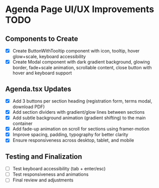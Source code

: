 # Agenda Page UI/UX Improvements TODO

## Components to Create
- [x] Create ButtonWithTooltip component with icon, tooltip, hover glow+scale, keyboard accessibility
- [x] Create Modal component with dark gradient background, glowing border, fade+scale animation, scrollable content, close button with hover and keyboard support

## Agenda.tsx Updates
- [x] Add 3 buttons per section heading (registration form, terms modal, download PDF)
- [x] Add section dividers with gradient/glow lines between sections
- [x] Add subtle background animation (gradient shifting) to the main container
- [x] Add fade-up animation on scroll for sections using framer-motion
- [x] Improve spacing, padding, typography for better clarity
- [x] Ensure responsiveness across desktop, tablet, and mobile

## Testing and Finalization
- [ ] Test keyboard accessibility (tab + enter/esc)
- [ ] Test responsiveness and animations
- [ ] Final review and adjustments
